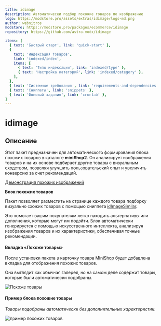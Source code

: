 ```yaml
---
title: idimage
description: Автоматически подбор похожие товаров по изображению
logo: https://modstore.pro/assets/extras/idimage/logo-md.png
author: webnitros
modstore: https://modstore.pro/packages/ecommerce/idimage
repository: https://github.com/astra-modx/idimage

items: [
  { text: 'Быстрый старт', link: 'quick-start' },
  {
    text: 'Индексация товаров',
    link: 'indexed/index',
    items: [
      { text: 'Типы индексации', link: 'indexed/type' },
      { text: 'Настройка категорий', link: 'indexed/category' },
    ],
  },
  { text: 'Системные требования', link: 'requirements-and-dependencies' },
  { text: 'Сниппеты', link: 'snippets' },
  { text: 'Фоновый задания', link: 'crontab' },
]
---
```


# idimage

## Описание

Этот пакет предназначен для автоматического формирования блока похожих товаров в каталоге **miniShop2**. Он анализирует изображения товаров и на их
основе подбирает другие товары с визуальным сходством, позволяя улучшить пользовательский опыт и увеличить конверсию за счет рекомендаций.

[Демонстрация похожих изображений](https://idimage.ru/search/offer/7413)

**Блок похожих товаров**

Пакет позволяет разместить на странице каждого товара подборку визуально схожих товаров с помощью сниппета [idImageSimilar](/components/idimage/snippets).

Это помогает вашим покупателям легко находить альтернативы или
дополнения, которые могут им подойти. Блок автоматически генерируется с помощью искусственного интеллекта, анализируя изображения товаров и их характеристики,
обеспечивая точные рекомендации.

#### Вкладка «Похоже товары»
После установки пакета в карточку товара MiniShop будет добавлена вкладка для отображения похожих товаров.

Она выглядит как обычная галерея, но на самом деле содержит товары, которые были автоматически подобраны.

![Похоже товары ](https://file.modx.pro/files/9/c/e/9ceece0e0e4b1938e260e1bf85fd1e80.png)


#### Пример блока похожие товары

*Товары подобраны автоматически без дополнительных характеристик.*

![пример похожих товаров ](https://file.modx.pro/files/9/1/3/913a2f5aa8f4b5d0808f0b9b2c992372.png)
